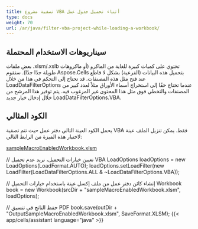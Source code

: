 ```yaml
---
title: تصفية مشروع VBA أثناء تحميل جدول عمل
type: docs
weight: 70
url: /ar/java/filter-vba-project-while-loading-a-workbook/
---
```


## **سيناريوهات الاستخدام المحتملة**
بعض ملفات .xlsm/.xslb تحتوي على كميات كبيرة للغاية من الماكرو (أو ماكروهات طويلة جدًا جدًا). ستقوم Aspose.Cells بتحميل هذه البيانات (الفرعية) بشكل لا قاطع عند فتح مثل هذه المصنفات. قد تحتاج إلى التحكم في هذا من خلال LoadDataFilterOptions عندما تحتاج حقًا إلى استخراج أسماء الأوراق مثلاً لعدد كبير من المصنفات والتخطي فوق مثل هذا المحتوى غير المرغوب فيه. يتم توفير هذا المرشح من خلال إدخال خيار جديد LoadDataFilterOptions.VBA.
## **الكود المثالي**
يحمل الكود العينة التالي دفتر عمل حيث تتم تصفية VBA فقط. يمكن تنزيل الملف عينة لاختبار هذه الميزة من الرابط التالي:

[sampleMacroEnabledWorkbook.xlsm](79527951.xlsm)

// تعيين خيارات التحميل، نريد عدم تحميل VBA
LoadOptions loadOptions = new LoadOptions(LoadFormat.AUTO);
loadOptions.setLoadFilter(new LoadFilter(LoadDataFilterOptions.ALL & ~LoadDataFilterOptions.VBA));

// إنشاء كائن دفتر عمل من ملف إكسل عينة باستخدام خيارات التحميل
Workbook book = new Workbook(srcDir + "sampleMacroEnabledWorkbook.xlsm", loadOptions);

// حفظ الناتج في تنسيق PDF
book.save(outDir + "OutputSampleMacroEnabledWorkbook.xlsm", SaveFormat.XLSM);
{{< app/cells/assistant language="java" >}}
